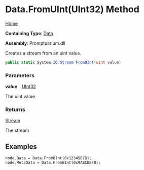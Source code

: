 # Data\.FromUInt\(UInt32\) Method

[Home](../../../README.md)

**Containing Type**: [Data](../README.md)

**Assembly**: Promptuarium\.dll

  
Creates a stream from an uint value\.

```csharp
public static System.IO.Stream FromUInt(uint value)
```

### Parameters

**value** &ensp; [UInt32](https://docs.microsoft.com/en-us/dotnet/api/system.uint32)

The uint value

### Returns

[Stream](https://docs.microsoft.com/en-us/dotnet/api/system.io.stream)

The stream

## Examples

```
node.Data = Data.FromUInt(0x12345678);
node.MetaData = Data.FromUInt(0x9ABCDEF0);
```


